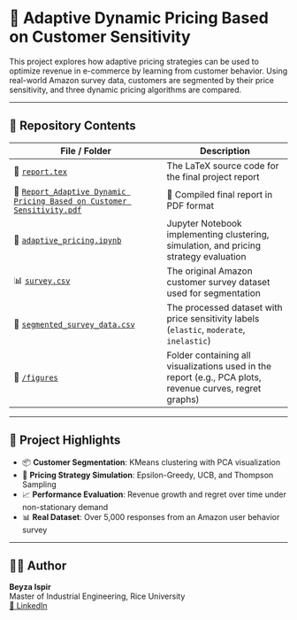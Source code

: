 # 🧠 Adaptive Dynamic Pricing Based on Customer Sensitivity

This project explores how adaptive pricing strategies can be used to optimize revenue in e-commerce by learning from customer behavior. Using real-world Amazon survey data, customers are segmented by their price sensitivity, and three dynamic pricing algorithms are compared.

---

## 📁 Repository Contents

| File / Folder | Description |
|---------------|-------------|
| 📄 [`report.tex`](https://github.com/beyzaispiir/Adaptive-Dynamic-Pricing-Based-on-Customer-Sensitivity/blob/main/report.tex) | The LaTeX source code for the final project report |
| 📄 [`Report_Adaptive Dynamic Pricing Based on Customer Sensitivity.pdf`](https://github.com/beyzaispiir/Adaptive-Dynamic-Pricing-Based-on-Customer-Sensitivity/blob/main/Report_Adaptive%20Dynamic%20Pricing%20Based%20on%20Customer%20Sensitivity.pdf) | 📘 Compiled final report in PDF format |
| 🧠 [`adaptive_pricing.ipynb`](https://github.com/beyzaispiir/Adaptive-Dynamic-Pricing-Based-on-Customer-Sensitivity/blob/main/adaptive_pricing.ipynb) | Jupyter Notebook implementing clustering, simulation, and pricing strategy evaluation |
| 📊 [`survey.csv`](https://github.com/beyzaispiir/Adaptive-Dynamic-Pricing-Based-on-Customer-Sensitivity/blob/main/survey.csv) | The original Amazon customer survey dataset used for segmentation |
| 🧪 [`segmented_survey_data.csv`](https://github.com/beyzaispiir/Adaptive-Dynamic-Pricing-Based-on-Customer-Sensitivity/blob/main/segmented_survey_data.csv) | The processed dataset with price sensitivity labels (`elastic`, `moderate`, `inelastic`) |
| 📂 [`/figures`](https://github.com/beyzaispiir/Adaptive-Dynamic-Pricing-Based-on-Customer-Sensitivity/tree/main/figures) | Folder containing all visualizations used in the report (e.g., PCA plots, revenue curves, regret graphs) |

---

## 🧪 Project Highlights

- 📦 **Customer Segmentation**: KMeans clustering with PCA visualization  
- 🎯 **Pricing Strategy Simulation**: Epsilon-Greedy, UCB, and Thompson Sampling  
- 📈 **Performance Evaluation**: Revenue growth and regret over time under non-stationary demand  
- 📊 **Real Dataset**: Over 5,000 responses from an Amazon user behavior survey  

---

## 👩‍💻 Author

**Beyza Ispir**  
Master of Industrial Engineering, Rice University  
[🔗 LinkedIn](https://www.linkedin.com/in/beyza-ispir-58530b26b/)


